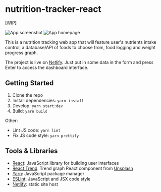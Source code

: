 # nutrition-tracker-react
[WIP]

![App screenshot](https://res.cloudinary.com/ddbyzw2mz/image/upload/v1565733885/Screen_Shot_2019-08-13_at_11.01.40_PM.png)
![App homepage](https://res.cloudinary.com/ddbyzw2mz/image/upload/v1565734538/Screen_Shot_2019-08-13_at_11.14.17_PM.png)

This is a nutrition tracking web app that will feature user's nutrients intake control, a database/API of foods to choose from, food logging and weight progress graph.

The project is live on [Netlify](https://wonderful-bell-793a13.netlify.com/). Just put in some data in the form and press Enter to access the dashboard interface.

## Getting Started

1. Clone the repo
2. Install dependencies: `yarn install`
3. Develop: `yarn start:dev`
4. Build: `yarn build`

Other:

- Lint JS code: `yarn lint`
- Fix JS code style: `yarn prettify`

## Tools & Libraries

- [React](https://reactjs.org): JavaScript library for building user interfaces
- [React Trend](https://unsplash.github.io/react-trend/): Trend graph React component from [Unsplash](https://unsplash.com)
- [Yarn](https://yarnpkg.com): JavaScript package manager
- [ESLint](https://eslint.org): JavaScript and JSX code style
- [Netlify](https://netlify.com): static site host

